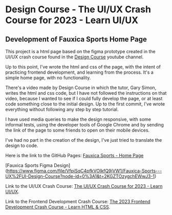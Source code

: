 # Design Course - The UI/UX Crash Course for 2023 - Learn UI/UX

## Development of Fauxica Sports Home Page

This project is a html page based on the figma prototype created in the UI/UX crash course found in the [Design Course](https://www.youtube.com/@DesignCourse) youtube channel.

Up to this point, I've wrote the html and css of the page, with the intent of practicing frontend development, and learning from the process. It's a simple home page, with no functionality.

There's a video made by Design Course in which the tutor, Gary Simon, writes the html and css code, but I have not followed the instructions on that video, because I wanted to see if I could fully develop the page, or at least code something close to the initial design. Up to the first commit, I've wrote everything without following any step by step tutorial.

I have used media queries to make the design responsive, with some informal tests, using the developer tools of Google Chrome and by sending the link of the page to some friends to open on their mobile devices.

I've had no part in the creation of the design, I've just tried to translate the design to code.

Here is the link to the GitHub Pages: [Fauxica Sports - Home Page](https://helderzack.github.io/ui-ux-design-course)

[Fauxica Sports Figma Design] (https://www.figma.com/file/VfpjSqC4pfkVOIkfQ9jVW1/Fauxica-Sports---UX%2FUI-Design-Course?node-id=0%3A1&t=2KGZTOzygchEWwJ3-1)

Link to the UI/UX Crash Course: [The UI/UX Crash Course for 2023 - Learn UI/UX](https://www.youtube.com/watch?v=QwSN4n2sjR8).

Link to the Frontend Development Crash Course: [The 2023 Frontend Development Crash Course - Learn HTML & CSS](https://www.youtube.com/watch?v=Kl3nOXQjVnQ).
